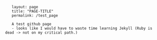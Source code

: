        layout: page
       title: "PAGE-TITLE"
       permalink: /test_page
       
       A test github page
       - looks like I would have to waste time learning Jekyll (Ruby is dead -> not on my critical path.)
